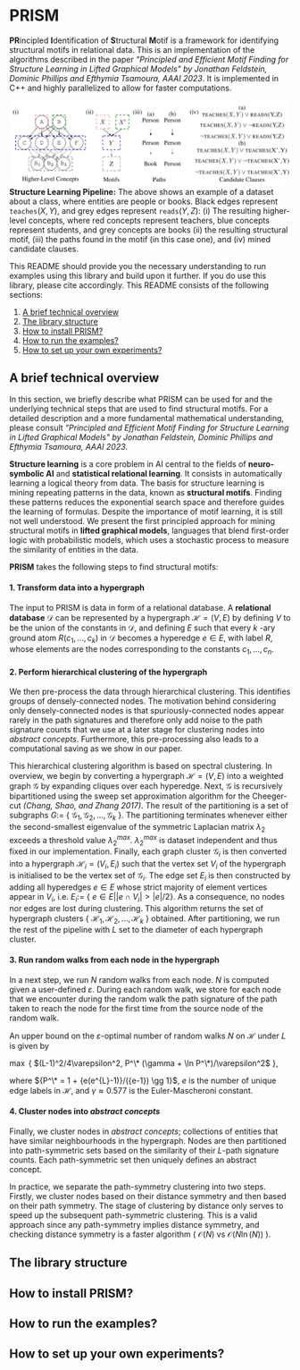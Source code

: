 # PRISM
**PR**incipled **I**dentification of **S**tructural **M**otif is a framework for identifying structural motifs in relational data. This is an implementation of the algorithms described in the paper *"Principled and Efficient Motif Finding for Structure Learning in Lifted Graphical Models" by Jonathan Feldstein, Dominic Phillips and Efthymia Tsamoura, AAAI 2023*. It is implemented in C++ and highly parallelized to allow for faster computations.

![Alt text](structureLearning.png "Structure Learning Pipeline: The above shows an example of a dataset about a class, where entities are people or books. Black edges represent teaches(X,Y), and grey edges represent reads(Y,Z): (i) The resulting higher-level concepts, where red concepts represent teachers, blue concepts represent students, and grey concepts are books (ii) the resulting structural motif, (iii) the paths found in the motif (in this case one), and (iv) mined candidate clauses.")
**Structure Learning Pipeline:** The above shows an example of a dataset about a class, where entities are people or books. Black edges represent $\texttt{teaches}(X,Y)$, and grey edges represent $\texttt{reads}(Y,Z)$: (i) The resulting higher-level concepts, where red concepts represent teachers, blue concepts represent students, and grey concepts are books (ii) the resulting structural motif, (iii) the paths found in the motif (in this case one), and (iv) mined candidate clauses.

This README should provide you the necessary understanding to run examples using this library and build upon it further. If you do use this library, please cite accordingly.
This README consists of the following sections:

1. [A brief technical overview](#a-brief-technical-overview)
2. [The library structure](#the-library-structure)
3. [How to install PRISM?](#how-to-install-PRISM)
4. [How to run the examples?](#how-to-run-the-examples)
5. [How to set up your own experiments?](#how-to-set-up-your-own-experiments)

## A brief technical overview

In this section, we briefly describe what PRISM can be used for and the underlying technical steps that are used to find structural motifs. For a detailed description and a more fundamental mathematical understanding, please consult *"Principled and Efficient Motif Finding for Structure Learning in Lifted Graphical Models" by Jonathan Feldstein, Dominic Phillips and Efthymia Tsamoura, AAAI 2023*.

**Structure learning** is a core problem in AI central to the fields of **neuro-symbolic AI** and **statistical relational learning**. It consists in automatically learning a logical theory from data. The basis for structure learning is mining repeating patterns in the data, known as **structural motifs**. Finding these patterns reduces the exponential search space and therefore guides the learning of formulas. Despite the importance of motif learning, it is still not well understood. We present the first principled approach for mining structural motifs in **lifted graphical models**, languages that blend first-order logic with probabilistic models, which uses a stochastic process to measure the similarity of entities in the data.

**PRISM** takes the following steps to find structural motifs:

#### 1. Transform data into a hypergraph

The input to PRISM is data in form of a relational database. A **relational database** $\mathcal{D}$ can be represented by a hypergraph $\mathcal{H} = (V,E)$ by defining $V$ to be the union of the constants in $\mathcal{D}$, and defining $E$ such that every $k$ -ary ground atom $R(c_1,\dots,c_k)$ in $\mathcal{D}$ becomes a hyperedge $e \in E$, with label $R$, whose elements are the nodes corresponding to the constants $c_1,\dots,c_n$.  

#### 2. Perform hierarchical clustering of the hypergraph

We then pre-process the data through hierarchical clustering. This identifies groups of densely-connected nodes. The motivation behind considering only densely-connected nodes is that spuriously-connected nodes appear rarely in the path signatures and therefore only add noise to the path signature counts that we use at a later stage for clustering nodes into *abstract concepts*. Furthermore, this pre-processing also leads to a computational saving as we show in our paper.

This hierarchical clustering algorithm is based on spectral clustering. 
In overview, we begin by converting a hypergraph $\mathcal{H}=(V,E)$ into a weighted graph $\mathcal{G}$ by expanding cliques over each hyperedge. Next, $\mathcal{G}$ is recursively bipartitioned using the sweep set approximation algorithm for the Cheeger-cut *(Chang, Shao, and Zhang 2017)*. The result of the partitioning is a set of subgraphs $G:=$ { $\mathcal{G}_1, \mathcal{G}_2, ..., \mathcal{G}_k$ }. The partitioning terminates whenever either the second-smallest eigenvalue of the symmetric Laplacian matrix $\lambda_2$ exceeds a threshold value $\lambda_2^{max}$.
$\lambda_2^{max}$ is dataset independent and thus fixed in our implementation.
Finally, each graph cluster $\mathcal{G}_i$ is then converted into a hypergraph $\mathcal{H}_i = (V_i, E_i)$ such that the vertex set $V_i$ of the hypergraph is initialised to be the vertex set of $\mathcal{G}_i$. The edge set $E_i$ is then constructed by adding all hyperedges $e \in E$ whose strict majority of element vertices appear in $V_i$, i.e. $E_i :=$ { $e \in E \vert \vert e \cap V_i \vert > \vert e\vert/2$}. As a consequence, no nodes nor edges are lost during clustering. 
This algorithm returns the set of hypergraph clusters { $\mathcal{H}_1, \mathcal{H}_2, ..., \mathcal{H}_k$ } obtained. After partitioning, we run the rest of the pipeline with $L$ set to the diameter of each hypergraph cluster.

#### 3. Run random walks from each node in the hypergraph

In a next step, we run $N$ random walks from each node. $N$ is computed given a user-defined $\varepsilon$. During each random walk, we store for each node that we encounter during the random walk the path signature of the path taken to reach the node for the first time from the source node of the random walk.

An upper bound on the $\varepsilon$-optimal number of random walks $N$ on $\mathcal{H}$ under $L$ is given by 

$\max$ { $(L-1)^2/4\varepsilon^2, P^\* (\gamma + \ln P^\*)/\varepsilon^2$ }, 

where ${P^\* = 1 + {e(e^{L}-1)}/({e-1}) \gg 1}$, $e$ is the number of unique edge labels in $\mathcal{H}$, and $\gamma \approx 0.577$ is the Euler-Mascheroni constant.

#### 4. Cluster nodes into *abstract concepts*

Finally, we cluster nodes in *abstract concepts*; collections of entities that have similar neighbourhoods in the hypergraph. Nodes are then partitioned into path-symmetric sets based on the similarity of their $L$-path signature counts. Each path-symmetric set then uniquely defines an abstract concept.

In practice, we separate the path-symmetry clustering into two steps. Firstly, we cluster nodes based on their distance symmetry and then based on their path symmetry. The stage of clustering by distance only serves to speed up the subsequent path-symmetric clustering. This is a valid approach since any path-symmetry implies distance symmetry, and checking distance symmetry is a faster algorithm ( $\mathcal{O}(N)$ vs $\mathcal{O}(N \ln (N))$ ).

## The library structure

## How to install PRISM?

## How to run the examples?

## How to set up your own experiments?